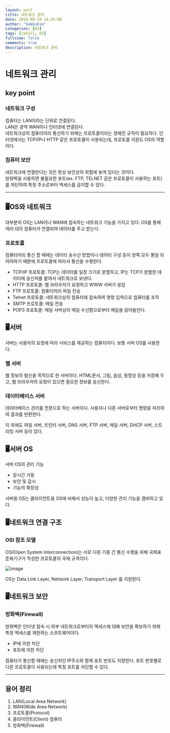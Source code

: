 ```yaml
---
layout: post
title: 네트워크 관리
date: 2019-09-19 14:25:00
author: "SeWonKim"
categories: [OS]
tags: [jekyll, OS]
fullview: false
comments: true
description: 네트워크 관리
---
```


# 네트워크 관리

## key point

### 네트워크 구성

컴퓨터는 LAN이라는 단위로 연결된다.    
LAN은 광역 WAN이나 인터넷에 연결된다.    
네트워크상의 컴퓨터끼리 통신하기 위해는 프로토콜이라는 정해진 규칙이 필요하다.
인터넷에서는 TCP/IP나 HTTP 같은 프로토콜이 사용되는데, 프로토콜 지원도 OS의 역할이다.

### 컴퓨터 보안
네트워크에 연결한다는 것은 항상 보안상의 위험에 놓여 있다는 것이다.     
방화벽을 사용하면 불필요한 포트(ex. FTP, TELNET 같은 프로토콜이 사용하는 포트)를 차단하여 특정 주소로부터 액세스를 금지할 수 있다.

---

## 🖥️OS와 네트워크

대부분의 OS는 LAN이나 WAN에 접속하는 네트워크 기능을 가지고 있다. OS를 통해 여러 대의 컴퓨터가 연결되며 데이터를 주고 받는다.

### 프로토콜
컴퓨터끼리 통신 할 때에는 데이터 송수신 방법이나 데이터 구성 등이 양쪽 모두 통일 되어야하기 때문에 프로토콜에 따라서 통신을 수행한다.

- TCP/IP 프로토콜: TCP는 데이터를 일정 크기로 분할하고, IP는 TCP가 분할한 데이터에 송신처를 붙여서 네트워크로 보낸다.
- HTTP 프로토콜: 웹 브라우저가 요청하고 WWW 서버가 응답
- FTP 프로토콜: 컴퓨터끼리 파일 전송
- Telnet 프로토콜: 네트워크상의 컴퓨터에 접속하여 명령 입력으로 컴퓨터를 조작
- SMTP 프로토콜: 메일 전송
- POP3 프로토콜: 메일 서버상의 메일 수신함으로부터 메일을 읽어들인다.

## 🖥️서버
서버는 사용자의 요청에 따라 서비스를 제공하는 컴퓨터이다. 보통 서버 OS를 사용한다.

### 웹 서버
웹 정보의 발신을 목적으로 한 서버이다. HTML문서, 그림, 음성, 동영상 등을 저장해 두고, 웹 브라우저의 요청이 있으면 필요한 정보를 송신한다.

### 데이터베이스 서버
데이터베이스 관리를 전문으로 하는 서버이다.
사용자나 다른 서버로부터 명령을 처리하여 결과를 반환한다.

이 외에도 파일 서버, 프린터 서버, DNS 서버, FTP 서버, 메일 서버, DHCP 서버, 스트리밍 서버 등이 있다.

## 🖥️서버 OS
서버 OS의 관리 기능
- 장시간 가동
- 보안 및 감시
- 기능의 확장성

서버용 OS는 클라이언트용 OS에 비해서 성능이 높고, 다양한 관리 기능을 겸비하고 있다.

## 🖥️네트워크 연결 구조
### OSI 참조 모델
OSI(Open System Interconnection)는 서로 다른 기종 간 통신 수행을 위해 국제표준화기구가 작성한 프로토콜의 국제 규격이다.

![image](https://user-images.githubusercontent.com/30452963/65216298-62b96e00-daeb-11e9-8956-89769d8d9c8b.png)

OS는 Data Link Layer, Network Layer, Transport Layer 를 지원한다.


## 🖥️네트워크 보안
### 방화벽(Firewall)
방화벽은 인터넷 접속 시 외부 네트워크로부터의 액세스에 대해 보안을 확보하기 위해 특정 액세스를 제한하는 소프트웨어이다.

- IP에 의한 차단
- 포트에 의한 차단

컴퓨터가 통신할 때에는 송신처인 IP주소와 함께 포트 번호도 지정한다. 
포트 번호별로 다른 프로토콜이 사용되는데 특정 포트를 차단할 수 있다.

---

## 용어 정리
1. LAN(Local Area Network)
2. WAN(Wide Area Network)
3. 프로토콜(Protocol)
4. 클라이언트(Client) 컴퓨터
5. 방화벽(Firewall)